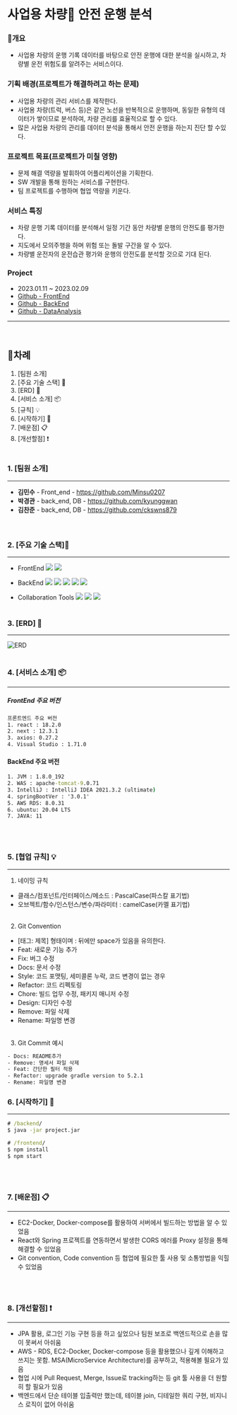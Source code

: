 # 사업용 차량:truck: 안전 운행 분석

### :art:개요
- 사업용 차량의 운행 기록 데이터를 바탕으로 안전 운행에 대한 분석을 실시하고, 차량별 운전 위험도를 알려주는 서비스이다.

### 기획 배경(프로젝트가 해결하려고 하는 문제)
- 사업용 차량의 관리 서비스를 제작한다.
- 사업용 차량(트럭, 버스 등)은 같은 노선을 반복적으로 운행하며, 동일한 유형의 데이터가 쌓이므로 분석하여, 차량 관리를 효율적으로 할 수 있다.
- 많은 사업용 차량의 관리를 데이터 분석을 통해서 안전 운행을 하는지 진단 할 수있다.

### 프로젝트 목표(프로젝트가 미칠 영향)
- 문제 해결 역량을 발휘하여 어플리케이션을 기획한다.
- SW 개발을 통해 원하는 서비스를 구현한다.
- 팀 프로젝트를 수행하며 협업 역량을 키운다.

### 서비스 특징
- 차량 운행 기록 데이터를 분석해서 일정 기간 동안 차량별 운행의 안전도를 평가한다.
- 지도에서 모의주행을 하며 위험 또는 돌발 구간을 알 수 있다.
- 차량별 운전자의 운전습관 평가와 운행의 안전도를 분석할 것으로 기대 된다.

### Project
- 2023.01.11 ~ 2023.02.09
- [Github - FrontEnd](https://github.com/K-Digital-Team4/Front_End)
- [Github - BackEnd](https://github.com/K-Digital-Team4/BackEnd)
- [Github - DataAnalysis](https://github.com/K-Digital-Team4/Data-analysis)

--- 
</br>

## :memo:차례  
1. [팀원 소개]
2. [주요 기술 스택] :hammer:
3. [ERD] :wrench:
4. [서비스 소개] :package:
5. [규칙] :bulb:
6. [시작하기] :tada:
7. [배운점] :clipboard:
8. [개선할점] :heavy_exclamation_mark:
</br></br>
### 1. [팀원 소개]
--- 

- **김민수**  - Front_end - https://github.com/Minsu0207  
- **박경관** - back_end, DB - https://github.com/kyunggwan  
- **김찬준** - back_end, DB - https://github.com/ckswns879  
</br></br>
### 2. [주요 기술 스택]:hammer:

--- 
- FrontEnd
<img src="https://img.shields.io/badge/ Figma-F24E1E?style=flat-square&logo=Figma&logoColor=ffffff" /> <img src="https://img.shields.io/badge/React-61DAFB?style=flat-square&logo=React&logoColor=ffffff"/> 

- BackEnd
<img src="https://img.shields.io/badge/Spring Boot-6DB33F?style=flat-square&logo=SpringBoot&logoColor=ffffff" /> <img src="https://img.shields.io/badge/MySQL-4479A1?style=flat-square&logo=MySQL&logoColor=ffffff" /> <img src="https://img.shields.io/badge/Amazon S3-569A31?style=flat-square&logo=Amazon S3&logoColor=ffffff" /> <img src="https://img.shields.io/badge/Amazon RDS-527FFF?style=flat-square&logo=Amazon RDS&logoColor=ffffff" /> <img src="https://img.shields.io/badge/Amazon EC2-FF9900?style=flat-square&logo=Amazon EC2&logoColor=ffffff" />

- Collaboration Tools
 <img src="https://img.shields.io/badge/GitHub-181717?style=flat-square&logo=GitHub" />  <img src="https://img.shields.io/badge/Miro-yellow?style=flat-square&logo=Miro&logoColor=000000" /> <img src="https://img.shields.io/badge/ Google Sheets-34A853?style=flat-square&logo=Google Sheets&logoColor=ffffff" /> 
</br></br>

### 3. [ERD] :wrench:
--- 
![ERD](https://user-images.githubusercontent.com/113881846/218421285-ea00b0e1-8270-44b8-b012-99c15590556b.png)
</br></br>
### 4. [서비스 소개] :package:
--- 
##### FrontEnd 주요 버전
```cmd
프론트엔드 주요 버전
1. react : 18.2.0
2. next : 12.3.1
3. axios: 0.27.2
4. Visual Studio : 1.71.0

```

#### BackEnd 주요 버전
```cmd
1. JVM : 1.8.0_192
2. WAS : apache-tomcat-9.0.71
3. IntelliJ : IntelliJ IDEA 2021.3.2 (ultimate)
4. springBootVer : '3.0.1'
5. AWS RDS: 8.0.31
6. ubuntu: 20.04 LTS
7. JAVA: 11

```
</br></br>
### 5. [협업 규칙] :bulb:
---
1. 네이밍 규칙
- 클래스/컴포넌트/인터페이스/메소드 : PascalCase(파스칼 표기법)
- 오브젝트/함수/인스턴스/변수/파라미터 : camelCase(카멜 표기법)
</br></br>
2. Git Convention
- [태그: 제목] 형태이며 : 뒤에만 space가 있음을 유의한다.
- Feat: 새로운 기능 추가
- Fix: 버그 수정
- Docs: 문서 수정
- Style: 코드 포맷팅, 세미콜론 누락, 코드 변경이 없는 경우
- Refactor: 코드 리펙토링
- Chore: 빌드 업무 수정, 패키지 매니저 수정
- Design: 디자인 수정
- Remove: 파일 삭제
- Rename: 파일명 변경
</br></br>
3. Git Commit 예시
```cmd
- Docs: README추가
- Remove: 명세서 파일 삭제
- Feat: 간단한 필터 적용
- Refactor: upgrade gradle version to 5.2.1
- Rename: 파일명 변경
```

### 6. [시작하기] :tada:
--- 
```cmd
# /backend/
$ java -jar project.jar

# /frontend/
$ npm install
$ npm start
```
</br></br>

### 7. [배운점] :clipboard:
--- 
- EC2-Docker, Docker-compose를 활용하여 서버에서 빌드하는 방법을 알 수 있었음
- React와 Spring 프로젝트를 연동하면서 발생한 CORS 에러를 Proxy 설정을 통해 해결할 수 있었음
- Git convention, Code convention 등 협업에 필요한 툴 사용 및 소통방법을 익힐 수 있었음

</br></br>
### 8. [개선할점] :heavy_exclamation_mark:
--- 
- JPA 활용, 로그인 기능 구현 등을 하고 싶었으나 팀원 보조로 백엔드적으로 손을 많이 못써서 아쉬움
- AWS - RDS, EC2-Docker, Docker-compose 등을 활용했으나 깊게 이해하고 쓰지는 못함. MSA(MicroService Architecture)를 공부하고, 적용해볼 필요가 있음
- 협업 시에 Pull Request, Merge, Issue로 tracking하는 등 git 툴 사용을 더 원할히 할 필요가 있음
- 백엔드에서 단순 테이블 입출력만 했는데, 테이블 join, 디테일한 쿼리 구현, 비지니스 로직이 없어 아쉬움


